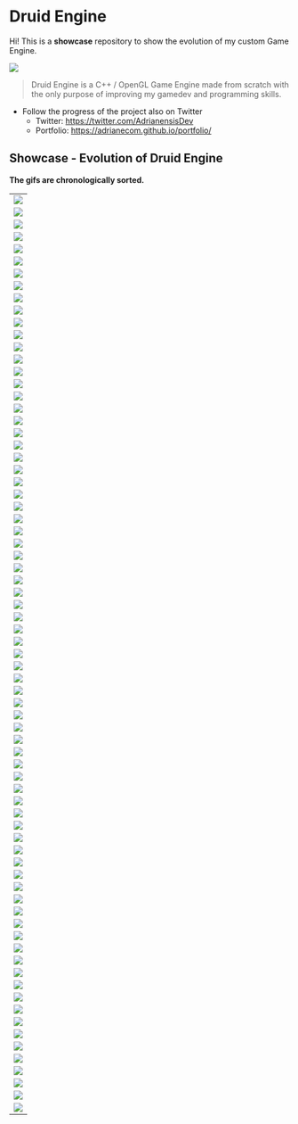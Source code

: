 # Druid Engine

Hi! This is a **showcase** repository to show the evolution of my custom Game Engine.

<img src="./druid.png">

> Druid Engine is a C++ / OpenGL Game Engine made from scratch with the only purpose of improving my gamedev and programming skills.

* Follow the progress of the project also on Twitter
  * Twitter: https://twitter.com/AdrianensisDev
  * Portfolio: https://adrianecom.github.io/portfolio/

## Showcase - Evolution of Druid Engine
**The gifs are chronologically sorted.**

| |
|---|
|<img src="./Gifs/1.gif"/>|
|<img src="./Gifs/2.gif"/>|
|<img src="./Gifs/3.gif"/>|
|<img src="./Gifs/4.gif"/>|
|<img src="./Gifs/5.gif"/>|
|<img src="./Gifs/6.gif"/>
|<img src="./Gifs/7.gif"/>|
|<img src="./Gifs/8.gif"/>|
|<img src="./Gifs/9.gif"/>|
|<img src="./Gifs/10.gif"/>|
|<img src="./Gifs/11.gif"/>|
|<img src="./Gifs/12.gif"/>|
|<img src="./Gifs/13.gif"/>|
|<img src="./Gifs/14.gif"/>|
|<img src="./Gifs/15.gif"/>|
|<img src="./Gifs/16.gif"/>|
|<img src="./Gifs/17.gif"/>|
|<img src="./Gifs/18.gif"/>|
|<img src="./Gifs/17.gif"/>|
|<img src="./Gifs/18.gif"/>|
|<img src="./Gifs/19.gif"/>|
|<img src="./Gifs/20.gif"/>|
|<img src="./Gifs/21.gif"/>|
|<img src="./Gifs/22.gif"/>|
|<img src="./Gifs/23.gif"/>|
|<img src="./Gifs/24.gif"/>|
|<img src="./Gifs/25.gif"/>|
|<img src="./Gifs/26.gif"/>|
|<img src="./Gifs/27.gif"/>|
|<img src="./Gifs/28.gif"/>|
|<img src="./Gifs/27.gif"/>|
|<img src="./Gifs/28.gif"/>|
|<img src="./Gifs/29.gif"/>|
|<img src="./Gifs/30.gif"/>|
|<img src="./Gifs/31.gif"/>|
|<img src="./Gifs/32.gif"/>|
|<img src="./Gifs/33.gif"/>|
|<img src="./Gifs/34.gif"/>|
|<img src="./Gifs/35.gif"/>|
|<img src="./Gifs/36.gif"/>|
|<img src="./Gifs/37.gif"/>|
|<img src="./Gifs/38.gif"/>|
|<img src="./Gifs/37.gif"/>|
|<img src="./Gifs/38.gif"/>|
|<img src="./Gifs/39.gif"/>|
|<img src="./Gifs/40.gif"/>|
|<img src="./Gifs/41.gif"/>|
|<img src="./Gifs/42.gif"/>|
|<img src="./Gifs/43.gif"/>|
|<img src="./Gifs/44.gif"/>|
|<img src="./Gifs/45.gif"/>|
|<img src="./Gifs/46.gif"/>|
|<img src="./Gifs/47.gif"/>|
|<img src="./Gifs/48.gif"/>|
|<img src="./Gifs/47.gif"/>|
|<img src="./Gifs/48.gif"/>|
|<img src="./Gifs/49.gif"/>|
|<img src="./Gifs/50.gif"/>|
|<img src="./Gifs/51.gif"/>|
|<img src="./Gifs/52.gif"/>|
|<img src="./Gifs/53.gif"/>|
|<img src="./Gifs/54.gif"/>|
|<img src="./Gifs/55.gif"/>|
|<img src="./Gifs/56.gif"/>|
|<img src="./Gifs/57.gif"/>|
|<img src="./Gifs/58.gif"/>|
|<img src="./Gifs/57.gif"/>|
|<img src="./Gifs/58.gif"/>|
|<img src="./Gifs/59.gif"/>|
|<img src="./Gifs/60.gif"/>|
|<img src="./Gifs/61.gif"/>|
|<img src="./Gifs/62.gif"/>|
|<img src="./Gifs/63.gif"/>|
|<img src="./Gifs/64.gif"/>|
|<img src="./Gifs/65.gif"/>|
